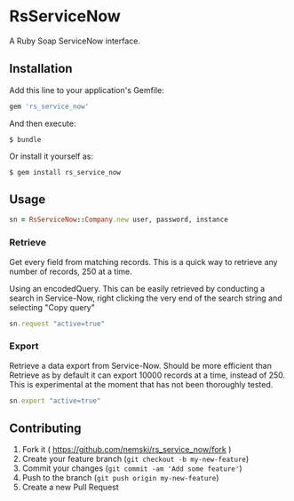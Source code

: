 # RsServiceNow

A Ruby Soap ServiceNow interface.

## Installation

Add this line to your application's Gemfile:

```ruby
gem 'rs_service_now'
```

And then execute:

    $ bundle

Or install it yourself as:

    $ gem install rs_service_now

## Usage

```ruby
sn = RsServiceNow::Company.new user, password, instance
```

### Retrieve
Get every field from matching records. This is a quick way to retrieve any number of records, 250 at a time.

Using an encodedQuery. This can be easily retrieved by conducting a search in Service-Now, right clicking the very end of the search string and selecting "Copy query"

```ruby
sn.request "active=true"
```

### Export
Retrieve a data export from Service-Now. Should be more efficient than Retrieve as by default it can export 10000 records at a time, instead of 250. This is experimental at the moment that has not been thoroughly tested.

```ruby
sn.export "active=true"
```

## Contributing

1. Fork it ( https://github.com/nemski/rs_service_now/fork )
2. Create your feature branch (`git checkout -b my-new-feature`)
3. Commit your changes (`git commit -am 'Add some feature'`)
4. Push to the branch (`git push origin my-new-feature`)
5. Create a new Pull Request
